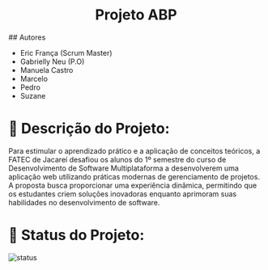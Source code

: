 <h1 align="center"> Projeto ABP</h1>
## Autores

*  Eric França (Scrum Master)
*  Gabrielly Neu (P.O)
*  Manuela Castro
*  Marcelo
*  Pedro
*  Suzane
  
# 📌 Descrição do Projeto:

Para estimular o aprendizado prático e a aplicação de conceitos teóricos, a FATEC de Jacareí desafiou os alunos do 1º semestre do curso de Desenvolvimento de Software Multiplataforma a desenvolverem uma aplicação web utilizando práticas modernas de gerenciamento de projetos. A proposta busca proporcionar uma experiência dinâmica, permitindo que os estudantes criem soluções inovadoras enquanto aprimoram suas habilidades no desenvolvimento de software.

# 📌 Status do Projeto:

![status](http://img.shields.io/static/v1?label=STATUS&message=EM%20DESENVOLVIMENTO&color=GREEN&style=for-the-badge)
